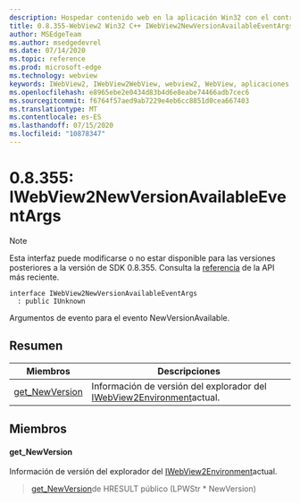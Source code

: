 ```yaml
---
description: Hospedar contenido web en la aplicación Win32 con el control Microsoft Edge WebView2
title: 0.8.355-WebView2 Win32 C++ IWebView2NewVersionAvailableEventArgs
author: MSEdgeTeam
ms.author: msedgedevrel
ms.date: 07/14/2020
ms.topic: reference
ms.prod: microsoft-edge
ms.technology: webview
keywords: IWebView2, IWebView2WebView, webview2, WebView, aplicaciones Win32, Win32, Edge
ms.openlocfilehash: e8965ebe2e0434d83b4d6e8eabe74466adb7cec6
ms.sourcegitcommit: f6764f57aed9ab7229e4eb6cc8851d0cea667403
ms.translationtype: MT
ms.contentlocale: es-ES
ms.lasthandoff: 07/15/2020
ms.locfileid: "10878347"
---
```

# 0.8.355: IWebView2NewVersionAvailableEventArgs 

> [!NOTE]
> Esta interfaz puede modificarse o no estar disponible para las versiones posteriores a la versión de SDK 0.8.355. Consulta la [referencia](../../../webview2-api-reference.md) de la API más reciente.

```
interface IWebView2NewVersionAvailableEventArgs
  : public IUnknown
```

Argumentos de evento para el evento NewVersionAvailable.

## Resumen

 Miembros                        | Descripciones
--------------------------------|---------------------------------------------
[get_NewVersion](#get_newversion) | Información de versión del explorador del [IWebView2Environment](IWebView2Environment.md)actual.

## Miembros

#### get_NewVersion 

Información de versión del explorador del [IWebView2Environment](IWebView2Environment.md)actual.

> [get_NewVersion](#get_newversion)de HRESULT público (LPWStr * NewVersion)

